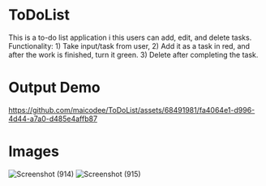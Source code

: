 # ToDoList
This is a to-do list application i this users can add, edit, and delete tasks.
Functionality:   1) Take input/task from user, 
                 2) Add it as a task in red, and after the work is 
                    finished, turn it green. 
                 3) Delete after completing the task. 


# Output Demo
https://github.com/maicodee/ToDoList/assets/68491981/fa4064e1-d996-4d44-a7a0-d485e4affb87

# Images

![Screenshot (914)](https://github.com/maicodee/ToDoList/assets/68491981/bbe30184-092a-45ed-9bbe-bb63d21461d9)
![Screenshot (915)](https://github.com/maicodee/ToDoList/assets/68491981/89f6a85f-4dfd-4d19-8614-de265f41287a)
